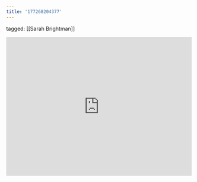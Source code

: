 ```yaml
---
title: '177268204377'
---
```

tagged: [[Sarah Brightman]]
<iframe allow="accelerometer; autoplay; clipboard-write; encrypted-media; gyroscope; picture-in-picture" allowfullscreen="" frameborder="0" height="375" id="youtube_iframe" src="https://www.youtube.com/embed/3yGg5gzuwPY?feature=oembed&amp;enablejsapi=1&amp;origin=https://safe.txmblr.com&amp;wmode=opaque" width="500"></iframe>